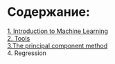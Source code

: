 # Содержание:
[1. Introduction to Machine Learning](http://memesmix.net/media/created/47kaml.jpg)  
[2. Tools](https://github.com/IVAN-SMIT/Machine-Learning-and-data-analysis-ITMO/tree/master/2.%20Tools)  
[3.The principal component method](https://github.com/IVAN-SMIT/Machine-Learning-and-data-analysis-ITMO/tree/master/3.The%20principal%20component%20method)  
4. Regression
